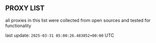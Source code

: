 ## PROXY LIST

all proxies in this list were collected from open sources and tested for functionality

last update: `2025-03-31 05:00:26.483052+00:00` UTC